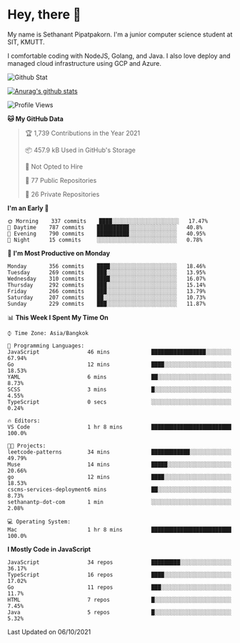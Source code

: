 # Hey, there 🙌
My name is Sethanant Pipatpakorn. I'm a junior computer science student at SIT, KMUTT.

I comfortable coding with NodeJS, Golang, and Java. I also love deploy and managed cloud infrastructure using GCP and Azure.

![Github Stat](https://github-profile-summary-cards.vercel.app/api/cards/profile-details?username=thetkpark&theme=dracula)

[![Anurag's github stats](https://github-readme-stats.vercel.app/api?username=thetkpark&count_private=true&show_icons=true&theme=tokyonight)](https://github.com/anuraghazra/github-readme-stats)

<!--START_SECTION:waka-->
![Profile Views](http://img.shields.io/badge/Profile%20Views-0-blue)

**🐱 My GitHub Data** 

> 🏆 1,739 Contributions in the Year 2021
 > 
> 📦 457.9 kB Used in GitHub's Storage 
 > 
> 🚫 Not Opted to Hire
 > 
> 📜 77 Public Repositories 
 > 
> 🔑 26 Private Repositories  
 > 
**I'm an Early 🐤** 

```text
🌞 Morning    337 commits    ████░░░░░░░░░░░░░░░░░░░░░   17.47% 
🌆 Daytime    787 commits    ██████████░░░░░░░░░░░░░░░   40.8% 
🌃 Evening    790 commits    ██████████░░░░░░░░░░░░░░░   40.95% 
🌙 Night      15 commits     ░░░░░░░░░░░░░░░░░░░░░░░░░   0.78%

```
📅 **I'm Most Productive on Monday** 

```text
Monday       356 commits    ████░░░░░░░░░░░░░░░░░░░░░   18.46% 
Tuesday      269 commits    ███░░░░░░░░░░░░░░░░░░░░░░   13.95% 
Wednesday    310 commits    ████░░░░░░░░░░░░░░░░░░░░░   16.07% 
Thursday     292 commits    ███░░░░░░░░░░░░░░░░░░░░░░   15.14% 
Friday       266 commits    ███░░░░░░░░░░░░░░░░░░░░░░   13.79% 
Saturday     207 commits    ██░░░░░░░░░░░░░░░░░░░░░░░   10.73% 
Sunday       229 commits    ███░░░░░░░░░░░░░░░░░░░░░░   11.87%

```


📊 **This Week I Spent My Time On** 

```text
⌚︎ Time Zone: Asia/Bangkok

💬 Programming Languages: 
JavaScript               46 mins             █████████████████░░░░░░░░   67.94% 
Go                       12 mins             ████░░░░░░░░░░░░░░░░░░░░░   18.53% 
YAML                     6 mins              ██░░░░░░░░░░░░░░░░░░░░░░░   8.73% 
SCSS                     3 mins              █░░░░░░░░░░░░░░░░░░░░░░░░   4.55% 
TypeScript               0 secs              ░░░░░░░░░░░░░░░░░░░░░░░░░   0.24%

🔥 Editors: 
VS Code                  1 hr 8 mins         █████████████████████████   100.0%

🐱‍💻 Projects: 
leetcode-patterns        34 mins             ████████████░░░░░░░░░░░░░   49.79% 
Muse                     14 mins             █████░░░░░░░░░░░░░░░░░░░░   20.66% 
go                       12 mins             ████░░░░░░░░░░░░░░░░░░░░░   18.53% 
cscms-services-deployment6 mins              ██░░░░░░░░░░░░░░░░░░░░░░░   8.73% 
sethanantp-dot-com       1 min               ░░░░░░░░░░░░░░░░░░░░░░░░░   2.08%

💻 Operating System: 
Mac                      1 hr 8 mins         █████████████████████████   100.0%

```

**I Mostly Code in JavaScript** 

```text
JavaScript               34 repos            █████████░░░░░░░░░░░░░░░░   36.17% 
TypeScript               16 repos            ████░░░░░░░░░░░░░░░░░░░░░   17.02% 
Go                       11 repos            ███░░░░░░░░░░░░░░░░░░░░░░   11.7% 
HTML                     7 repos             █░░░░░░░░░░░░░░░░░░░░░░░░   7.45% 
Java                     5 repos             █░░░░░░░░░░░░░░░░░░░░░░░░   5.32%

```



 Last Updated on 06/10/2021
<!--END_SECTION:waka-->
